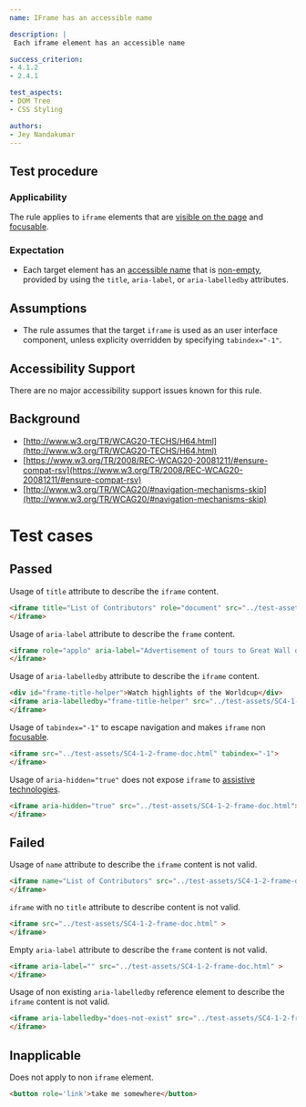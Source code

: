 ```yaml
---
name: IFrame has an accessible name

description: |
 Each iframe element has an accessible name

success_criterion:
- 4.1.2
- 2.4.1

test_aspects:
- DOM Tree
- CSS Styling

authors:
- Jey Nandakumar
---
```


## Test procedure

### Applicability

The rule applies to `iframe` elements that are [visible on the page](#visible-on-the-page) and [focusable](#focusable).

### Expectation

- Each target element has an [accessible name](#accessible-name) that is [non-empty](#non-empty), provided by using the `title`, `aria-label`, or `aria-labelledby` attributes.

## Assumptions

- The rule assumes that the target `iframe` is used as an user interface component, unless explicity overridden by specifying `tabindex="-1"`.

## Accessibility Support

There are no major accessibility support issues known for this rule.

## Background

- [http://www.w3.org/TR/WCAG20-TECHS/H64.html](http://www.w3.org/TR/WCAG20-TECHS/H64.html)
- [https://www.w3.org/TR/2008/REC-WCAG20-20081211/#ensure-compat-rsv](https://www.w3.org/TR/2008/REC-WCAG20-20081211/#ensure-compat-rsv)
-  [http://www.w3.org/TR/WCAG20/#navigation-mechanisms-skip](http://www.w3.org/TR/WCAG20/#navigation-mechanisms-skip)

# Test cases

## Passed

Usage of `title` attribute to describe the `iframe` content.

```html
<iframe title="List of Contributors" role="document" src="../test-assets/SC4-1-2-frame-doc.html">
</iframe>
```

Usage of `aria-label` attribute to describe the `frame` content.

```html
<iframe role="applo" aria-label="Advertisement of tours to Great Wall of China" src="../test-assets/SC4-1-2-frame-doc.html" >
</iframe>
```

Usage of `aria-labelledby` attribute to describe the `iframe` content.

```html
<div id="frame-title-helper">Watch highlights of the Worldcup</div>
<iframe aria-labelledby="frame-title-helper" src="../test-assets/SC4-1-2-frame-doc.html">
</iframe>
```

Usage of `tabindex="-1"` to escape navigation and makes `iframe` non [focusable](#focusable).

```html
<iframe src="../test-assets/SC4-1-2-frame-doc.html" tabindex="-1">
</iframe>
```

Usage of `aria-hidden="true"` does not expose `iframe` to [assistive technologies](#exposed-to-assistive-technologies).

```html
<iframe aria-hidden="true" src="../test-assets/SC4-1-2-frame-doc.html">
</iframe>
```

## Failed

Usage of `name` attribute to describe the `iframe` content is not valid.

```html
<iframe name="List of Contributors" src="../test-assets/SC4-1-2-frame-doc.html" >
</iframe>
```

`iframe` with no `title` attribute to describe content is not valid.

```html
<iframe src="../test-assets/SC4-1-2-frame-doc.html" >
</iframe>
```

Empty `aria-label` attribute to describe the `frame` content is not valid.

```html
<iframe aria-label="" src="../test-assets/SC4-1-2-frame-doc.html" >
</iframe>
```

Usage of non existing `aria-labelledby` reference element to describe the `iframe` content is not valid.

```html
<iframe aria-labelledby="does-not-exist" src="../test-assets/SC4-1-2-frame-doc.html">
</iframe>
```

## Inapplicable

Does not apply to non `iframe` element.

```html
<button role='link'>take me somewhere</button>
```